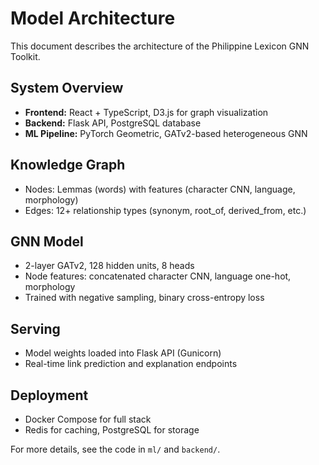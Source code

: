# Model Architecture

This document describes the architecture of the Philippine Lexicon GNN Toolkit.

## System Overview

- **Frontend:** React + TypeScript, D3.js for graph visualization
- **Backend:** Flask API, PostgreSQL database
- **ML Pipeline:** PyTorch Geometric, GATv2-based heterogeneous GNN

## Knowledge Graph

- Nodes: Lemmas (words) with features (character CNN, language, morphology)
- Edges: 12+ relationship types (synonym, root_of, derived_from, etc.)

## GNN Model

- 2-layer GATv2, 128 hidden units, 8 heads
- Node features: concatenated character CNN, language one-hot, morphology
- Trained with negative sampling, binary cross-entropy loss

## Serving

- Model weights loaded into Flask API (Gunicorn)
- Real-time link prediction and explanation endpoints

## Deployment

- Docker Compose for full stack
- Redis for caching, PostgreSQL for storage

For more details, see the code in `ml/` and `backend/`. 